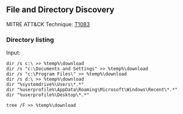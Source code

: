 ## File and Directory Discovery

MITRE ATT&CK Technique: [T1083](https://attack.mitre.org/wiki/Technique/T1083)

### Directory listing

Input:

    dir /s c:\ >> %temp%\download
    dir /s "c:\Documents and Settings" >> %temp%\download
    dir /s "c:\Program Files\" >> %temp%\download
    dir /s d:\ >> %temp%\download
    dir "%systemdrive%\Users\*.*"
    dir "%userprofile%\AppData\Roaming\Microsoft\Windows\Recent\*.*"
    dir "%userprofile%\Desktop\*.*"

    tree /F >> %temp%\download
